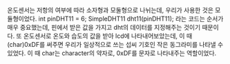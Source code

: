 온도센서는 저항의 여부에 따라 소자형과 모둘형으로 나뉘는데, 우리가 사용한 것은 모듈형이었다.
int pinDHT11 = 6;
SimpleDHT11 dht11(pinDHT11);
라는 코드는 순서가 매우 중요했는데, 핀에서 받은 값을 가지고 dht의 데이터를 지정해주는 것이기 때문이다.
또 온도센서로 온도와 습도의 값을 받아 lcd에 나타내어보았는데, 이 때 (char)0xDF를 써주면 우리가 일상적으로 쓰는 섭씨 기호인 작은 동그라미를 나타낼 수 있었다. 
이 때 char는 character의 약자로, 0xDF를 문자로 나타내주는 역할이었다.

